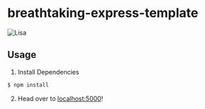 # breathtaking-express-template

![Lisa](https://media1.giphy.com/media/3orif0X0NtXPresE24/giphy.gif?cid=790b7611511e3a52eeb29a669a8654b57decdaa6cbadc7d4&rid=giphy.gif&ct=g)

## Usage

1. Install Dependencies

```sh
$ npm install
```

2. Head over to [localhost:5000](http://localhost:5000/api/route)!
